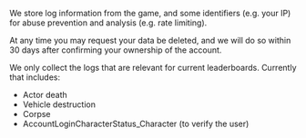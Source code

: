 We store log information from the game, and some identifiers (e.g. your IP) for abuse prevention and analysis (e.g. rate limiting).

At any time you may request your data be deleted, and we will do so within 30 days after confirming your ownership of the account.

We only collect the logs that are relevant for current leaderboards. Currently that includes:

- Actor death
- Vehicle destruction
- Corpse
- AccountLoginCharacterStatus_Character (to verify the user)
